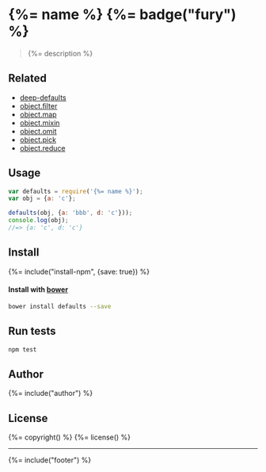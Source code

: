 # {%= name %} {%= badge("fury") %}

> {%= description %}

## Related

 - [deep-defaults](https://github.com/jonschlinkert/object.defaults)
 - [object.filter](https://github.com/jonschlinkert/object.filter)
 - [object.map](https://github.com/jonschlinkert/object.map)
 - [object.mixin](https://github.com/jonschlinkert/object.mixin)
 - [object.omit](https://github.com/jonschlinkert/object.omit)
 - [object.pick](https://github.com/jonschlinkert/object.pick)
 - [object.reduce](https://github.com/jonschlinkert/object.reduce)


## Usage

```js
var defaults = require('{%= name %}');
var obj = {a: 'c'};

defaults(obj, {a: 'bbb', d: 'c'}));
console.log(obj);
//=> {a: 'c', d: 'c'}
```

## Install
{%= include("install-npm", {save: true}) %}

#### Install with [bower](https://github.com/bower/bower)

```bash
bower install defaults --save
```
## Run tests

```bash
npm test
```

## Author
{%= include("author") %}

## License
{%= copyright() %}
{%= license() %}

***

{%= include("footer") %}